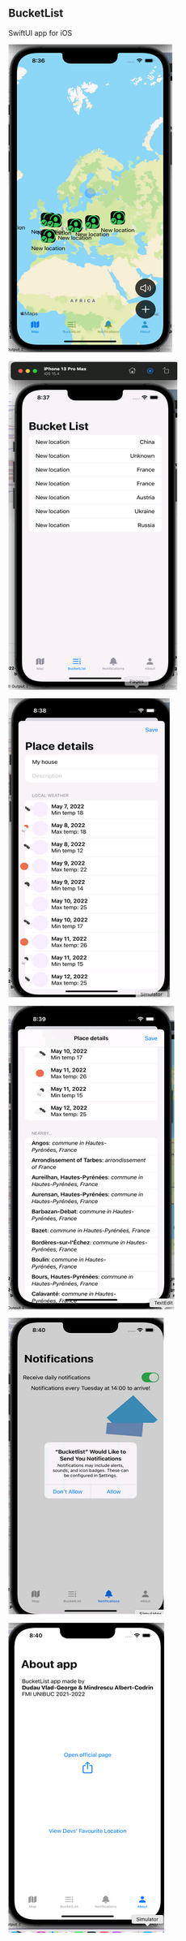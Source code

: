 BucketList
---
SwiftUI app for iOS

![](screenshots/1.PNG)

![](screenshots/2.PNG)

![](screenshots/3.PNG)

![](screenshots/4.PNG)

![](screenshots/5.PNG)

![](screenshots/6.PNG)
